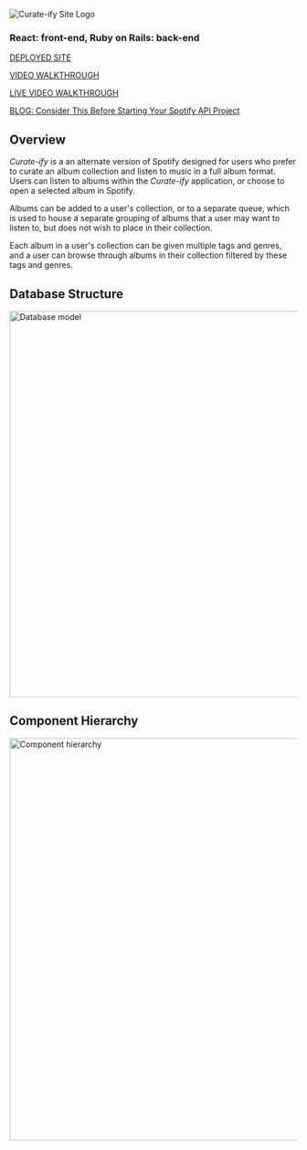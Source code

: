 ![Curate-ify Site Logo](https://user-images.githubusercontent.com/89664157/175075688-a0334788-8762-4e86-b956-86177c7a29e2.png)

### React: front-end, Ruby on Rails: back-end 

[DEPLOYED SITE](https://curate-ify.herokuapp.com/)

[VIDEO WALKTHROUGH](https://www.youtube.com/watch?v=sQUqpPwevWI)

[LIVE VIDEO WALKTHROUGH](https://www.loom.com/share/cc4597466ecc4de4a408f4b1f1be58b9)

[BLOG: Consider This Before Starting Your Spotify API Project](https://dev.to/alternate_robot/consider-this-before-starting-your-spotify-api-project-p34)

## Overview

*Curate-ify* is a an alternate version of Spotify designed for users who prefer to curate an album collection and listen to music in a full album format. Users can listen to albums within the *Curate-ify* application, or choose to open a selected album in Spotify.

Albums can be added to a user's collection, or to a separate queue, which is used to house a separate grouping of albums that a user may want to listen to, but does not wish to place in their collection.

Each album in a user's collection can be given multiple tags and genres, and a user can browse through albums in their collection filtered by these tags and genres.

## Database Structure

<img width="676" alt="Database model" src="https://user-images.githubusercontent.com/89664157/201401826-63344eef-f08a-4708-8902-39ce7ba11b0f.png">

## Component Hierarchy

<img width="704" alt="Component hierarchy" src="https://user-images.githubusercontent.com/89664157/201402197-aa686fca-b83f-442f-8091-f5960f79bafe.png">




